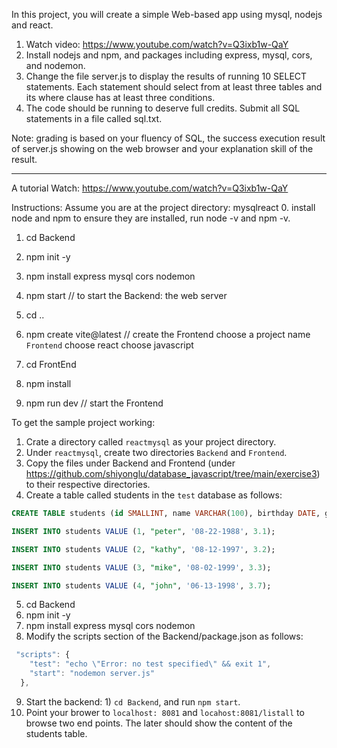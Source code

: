 In this project, you will create a simple Web-based app using mysql, nodejs and react. 

1. Watch video: https://www.youtube.com/watch?v=Q3ixb1w-QaY
2. Install nodejs and npm, and packages including express, mysql, cors, and nodemon.
3. Change the file server.js to display the results of running 10 SELECT statements. Each statement should select from at least three tables and its where clause has at least three conditions.  
4. The code should be running to deserve full credits. Submit all SQL statements in a file called sql.txt. 

Note: grading is based on your fluency of SQL, the success execution result of server.js showing on the web browser and your explanation skill of the result. 

-------------------------------------------------------------------------------------------

A tutorial
Watch: https://www.youtube.com/watch?v=Q3ixb1w-QaY

Instructions: 
Assume you are at the project directory: mysqlreact
0. install node and npm to ensure they are installed, run node -v and npm -v. 
1. cd Backend
2. npm init -y 
3. npm install express mysql cors nodemon
4. npm start // to start the Backend: the web server
5. cd ..
6. npm create vite@latest     // create the Frontend
  choose a project name `Frontend`
  choose react
  choose javascript

7. cd FrontEnd
8. npm install
9. npm run dev // start the Frontend

To get the sample project working: 
1. Crate a directory called ```reactmysql``` as your project directory. 
2. Under ```reactmysql```, create two directories ```Backend``` and ```Frontend```. 
3. Copy the files under Backend and Frontend (under https://github.com/shiyonglu/database_javascript/tree/main/exercise3) to their respective directories.
4. Create a table called students in the ``test`` database as follows:

```SQL
CREATE TABLE students (id SMALLINT, name VARCHAR(100), birthday DATE, gpa FLOAT);

INSERT INTO students VALUE (1, "peter", '08-22-1988', 3.1);

INSERT INTO students VALUE (2, "kathy", '08-12-1997', 3.2);

INSERT INTO students VALUE (3, "mike", '08-02-1999', 3.3);

INSERT INTO students VALUE (4, "john", '06-13-1998', 3.7);

```

5. cd Backend
6. npm init -y
7. npm install express mysql cors nodemon
8. Modify the scripts section of the Backend/package.json as follows:

```javascript
 "scripts": {
    "test": "echo \"Error: no test specified\" && exit 1",
    "start": "nodemon server.js"
  },
```
9. Start the backend: 1) ```cd Backend```, and run ```npm start```.
10. Point your brower to ```localhost: 8081``` and ```locahost:8081/listall``` to browse two end points. The later should show the content of the students table.


